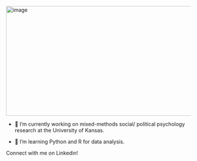 <img width="1000" height="300" alt="image" src="https://github.com/user-attachments/assets/a0357bfe-c71a-474a-a210-4e171894fa3d" />

- 🔭 I’m currently working on mixed-methods social/ political psychology research at the University of Kansas.

- 🌱 I’m learning Python and R for data analysis.

Connect with me on Linkedin!

